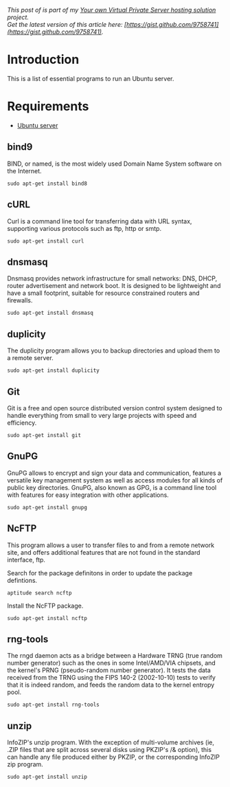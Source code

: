 *This post of is part of my [Your own Virtual Private Server hosting solution](http://janikvonrotz.ch/your-own-virtual-private-server-hosting-solution/) project.*  
*Get the latest version of this article here: [https://gist.github.com/9758741](https://gist.github.com/9758741).*  

# Introduction

This is a list of essential programs to run an Ubuntu server.
<!--more-->
# Requirements

* [Ubuntu server](http://janikvonrotz.ch/2014/03/13/deploy-ubuntu-server/)

## bind9

BIND, or named, is the most widely used Domain Name System software on the Internet.

    sudo apt-get install bind8

## cURL

Curl is a command line tool for transferring data with URL syntax, supporting various protocols such as ftp, http or smtp.

    sudo apt-get install curl

## dnsmasq

Dnsmasq provides network infrastructure for small networks: DNS, DHCP, router advertisement and network boot. It is designed to be lightweight and have a small footprint, suitable for resource constrained routers and firewalls. 

    sudo apt-get install dnsmasq

## duplicity

The duplicity program allows you to backup directories and upload them to a remote server.

    sudo apt-get install duplicity

## Git

Git is a free and open source distributed version control system designed to handle everything from small to very large projects with speed and efficiency.

    sudo apt-get install git

## GnuPG

GnuPG allows to encrypt and sign your data and communication, features a versatile key management system as well as access modules for all kinds of public key directories. GnuPG, also known as GPG, is a command line tool with features for easy integration with other applications.

    sudo apt-get install gnupg
    
## NcFTP    
    
This program allows a user to transfer files to and from a remote network site, and offers additional features that are not found in the standard interface, ftp.

Search for the package definitons in order to update the package defintions.

    aptitude search ncftp

Install the NcFTP package.

    sudo apt-get install ncftp
    
## rng-tools
    
The rngd daemon acts as a bridge between a Hardware TRNG (true random number generator) such as the ones in some Intel/AMD/VIA chipsets, and the kernel's PRNG (pseudo-random number generator).
It tests the data received from the TRNG using the FIPS 140-2 (2002-10-10) tests to verify that it is indeed random, and feeds the random data to the kernel entropy pool.

    sudo apt-get install rng-tools
    
## unzip

InfoZIP's unzip program. With the exception of multi-volume archives (ie, .ZIP files that are split across several disks using PKZIP's /& option), this can handle any file produced either by PKZIP, or the corresponding InfoZIP zip program.

    sudo apt-get install unzip